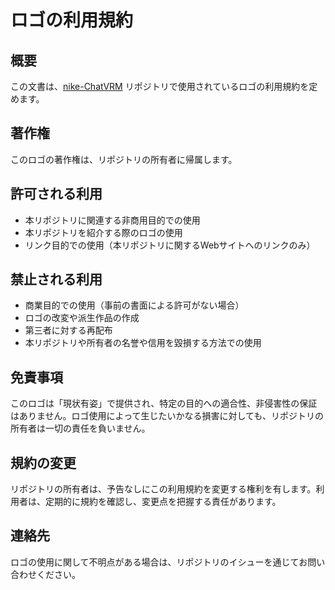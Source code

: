 # ロゴの利用規約

## 概要
この文書は、[nike-ChatVRM](https://github.com/tegnike/nike-ChatVRM) リポジトリで使用されているロゴの利用規約を定めます。

## 著作権
このロゴの著作権は、リポジトリの所有者に帰属します。

## 許可される利用
- 本リポジトリに関連する非商用目的での使用
- 本リポジトリを紹介する際のロゴの使用
- リンク目的での使用（本リポジトリに関するWebサイトへのリンクのみ）

## 禁止される利用
- 商業目的での使用（事前の書面による許可がない場合）
- ロゴの改変や派生作品の作成
- 第三者に対する再配布
- 本リポジトリや所有者の名誉や信用を毀損する方法での使用

## 免責事項
このロゴは「現状有姿」で提供され、特定の目的への適合性、非侵害性の保証はありません。ロゴ使用によって生じたいかなる損害に対しても、リポジトリの所有者は一切の責任を負いません。

## 規約の変更
リポジトリの所有者は、予告なしにこの利用規約を変更する権利を有します。利用者は、定期的に規約を確認し、変更点を把握する責任があります。

## 連絡先
ロゴの使用に関して不明点がある場合は、リポジトリのイシューを通じてお問い合わせください。
